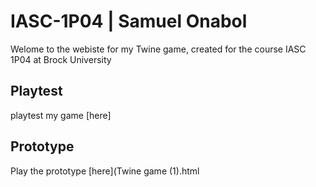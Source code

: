 # IASC-1P04 | Samuel Onabol

Welome to the webiste for my Twine game, created for the course IASC 1P04 at Brock University

## Playtest

playtest my game [here]

## Prototype

Play the prototype [here](Twine game (1).html
